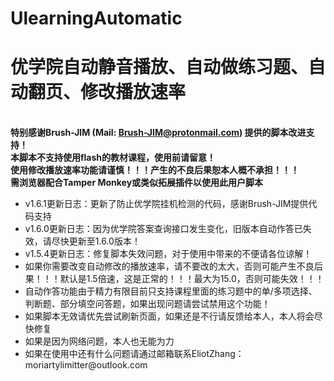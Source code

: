 # UlearningAutomatic
<strong><h1 color=red>优学院自动静音播放、自动做练习题、自动翻页、修改播放速率</h1></strong><br/>
<strong>特别感谢Brush-JIM (Mail: Brush-JIM@protonmail.com) 提供的脚本改进支持！</strong><br/>
<strong>本脚本不支持使用flash的教材课程，使用前请留意！</strong><br/>
<strong>使用修改播放速率功能请谨慎！！！产生的不良后果恕本人概不承担！！！</strong><br/>
<strong>需浏览器配合Tamper Monkey或类似拓展插件以使用此用户脚本</strong>
<ul>
  <li>v1.6.1更新日志：更新了防止优学院挂机检测的代码，感谢Brush-JIM提供代码支持</li>
  <li>v1.6.0更新日志：因为优学院答案查询接口发生变化，旧版本自动作答已失效，请尽快更新至1.6.0版本！</li>
  <li>v1.5.4更新日志：修复脚本失效问题，对于使用中带来的不便请各位谅解！</li>
<li>如果你需要改变自动修改的播放速率，请不要改的太大，否则可能产生不良后果！！！默认是1.5倍速，这是正常的！！！最大为15.0，否则可能失效！！！</li>
<li>自动作答功能由于精力有限目前只支持课程里面的练习题中的单/多项选择、判断题、部分填空问答题，如果出现问题请尝试禁用这个功能！</li>
<li>如果脚本无效请优先尝试刷新页面，如果还是不行请反馈给本人，本人将会尽快修复</li>
<li>如果是因为网络问题，本人也无能为力</li>
<li>如果在使用中还有什么问题请通过邮箱联系EliotZhang：moriartylimitter@outlook.com</li>
</ul>
